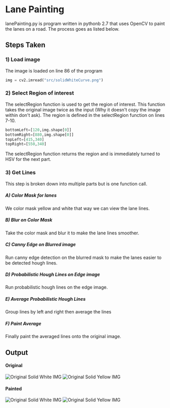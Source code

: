 # Lane Painting
lanePainting.py is program written in pythonb 2.7 that uses OpenCV to paint the lanes on a road.
The process goes as listed below.
## Steps Taken
### 1) Load image
The image is loaded on line 86 of the program
``` python
img = cv2.imread("src/solidWhiteCurve.png")
```
### 2) Select Region of interest
The selectRegion function is used to get the region of interest. This function takes
the original image twice as the input (Why it doesn't copy the image within don't ask).
The region is defined in the selectRegion function on lines 7-10.
``` python
bottomLeft=[120,img.shape[0]]
bottomRight=[880,img.shape[0]]
topLeft=[415,340]
topRight=[550,340]
```
The selectRegion function returns the region and is immediately turned to HSV for the next part.
### 3) Get Lines
This step is broken down into multiple parts but is one function call.
##### A) Color Mask for lanes
We color mask yellow and white that way we can view the lane lines.
##### B) Blur on Color Mask
Take the color mask and blur it to make the lane lines smoother.
##### C) Canny Edge on Blurred image
Run canny edge detection on the blurred mask to make the lanes easier to be detected hough lines.
##### D) Probabilistic Hough Lines on Edge image
Run probabilistic hough lines on the edge image.
##### E) Average Probabilistic Hough Lines
Group lines by left and right then average the lines
##### F) Paint Average
Finally paint the averaged lines onto the original image.

## Output
#### Original
![Original Solid White IMG](https://raw.github.com/criggs626/OpenCV-Scripts/master/LanePainting/src/solidWhiteCurve.png)
![Original Solid Yellow IMG](https://raw.github.com/criggs626/OpenCV-Scripts/master/LanePainting/src/solidYellowLeft.png)
#### Painted
![Original Solid White IMG](https://raw.github.com/criggs626/OpenCV-Scripts/master/LanePainting/output/solidWhiteCurve.png)
![Original Solid Yellow IMG](https://raw.github.com/criggs626/OpenCV-Scripts/master/LanePainting/output/solidYellowLeft.png)
